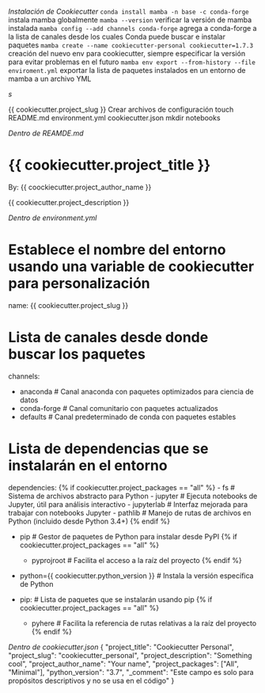 _Instalación de Cookiecutter_ 
`conda install mamba -n base -c conda-forge`    instala mamba globalmente
`mamba --version`                               verificar la versión de mamba instalada
`mamba config --add channels conda-forge`       agrega a conda-forge a la lista de canales desde los cuales Conda puede buscar e instalar paquetes
`mamba create --name cookiecutter-personal cookiecutter=1.7.3`    creación del nuevo env para cookiecutter, siempre especificar la versión para evitar problemas en el futuro
`mamba env export --from-history --file enviroment.yml` exportar la lista de paquetes instalados en un entorno de mamba a un archivo YML

_s_

{{ cookiecutter.project_slug }} Crear archivos de configuración
touch README.md environment.yml cookiecutter.json
mkdir notebooks

_Dentro de REAMDE.md_ 
# {{ cookiecutter.project_title }}

By: {{ coockiecutter.project_author_name }} 

{{ cookiecutter.project_description }}

_Dentro de environment.yml_
# Establece el nombre del entorno usando una variable de cookiecutter para personalización
name: {{ cookiecutter.project_slug }}

# Lista de canales desde donde buscar los paquetes
channels:
  - anaconda       # Canal anaconda con paquetes optimizados para ciencia de datos
  - conda-forge    # Canal comunitario con paquetes actualizados
  - defaults       # Canal predeterminado de conda con paquetes estables

# Lista de dependencias que se instalarán en el entorno
dependencies:
  {% if cookiecutter.project_packages == "all" %}
    - fs             # Sistema de archivos abstracto para Python
    - jupyter        # Ejecuta notebooks de Jupyter, útil para análisis interactivo
    - jupyterlab     # Interfaz mejorada para trabajar con notebooks Jupyter
    - pathlib        # Manejo de rutas de archivos en Python (incluido desde Python 3.4+)
  {% endif %}
  - pip             # Gestor de paquetes de Python para instalar desde PyPI
  {% if cookiecutter.project_packages == "all" %}
    - pyprojroot     # Facilita el acceso a la raíz del proyecto
  {% endif %}
  - python={{ cookiecutter.python_version }}  # Instala la versión específica de Python

  - pip:             # Lista de paquetes que se instalarán usando pip
    {% if cookiecutter.project_packages == "all" %}
      - pyhere       # Facilita la referencia de rutas relativas a la raíz del proyecto
    {% endif %}

_Dentro de cookiecutter.json_
{
  "project_title": "Cookiecutter Personal",
  "project_slug": "cookiecutter_personal",
  "project_description": "Something cool",
  "project_author_name": "Your name",
  "project_packages": ["All", "Minimal"],
  "python_version": "3.7",
  "_comment": "Este campo es solo para propósitos descriptivos y no se usa en el código"
}




